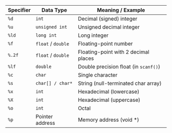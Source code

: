 
|Specifier|Data Type|Meaning / Example|
|---|---|---|
|`%d`|`int`|Decimal (signed) integer|
|`%u`|`unsigned int`|Unsigned decimal integer|
|`%ld`|`long int`|Long integer|
|`%f`|`float` / `double`|Floating-point number|
|`%.2f`|`float` / `double`|Floating-point with 2 decimal places|
|`%lf`|`double`|Double precision float (in `scanf()`)|
|`%c`|`char`|Single character|
|`%s`|`char[] / char*`|String (null-terminated char array)|
|`%x`|`int`|Hexadecimal (lowercase)|
|`%X`|`int`|Hexadecimal (uppercase)|
|`%o`|`int`|Octal|
|`%p`|Pointer address|Memory address (void *)|